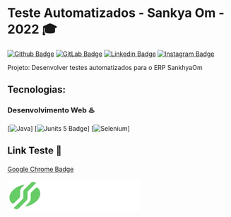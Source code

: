 # Teste Automatizados - Sankya Om - 2022 :mortar_board:

[![Github Badge](https://img.shields.io/badge/GitHub-100000?style=for-the-badge&logo=github&logoColor=white&link=https://github.com/venomroger)](https://github.com/TiagoABarbosa)
[![GitLab Badge](https://img.shields.io/badge/GitLab-330F63?style=for-the-badge&logo=gitlab&logoColor=white&https://gitlab.com/tiago.barbosa)](https://gitlab.com/tiago.barbosa)
[![Linkedin Badge](https://img.shields.io/badge/LinkedIn-0077B5?style=for-the-badge&logo=linkedin&logoColor=white&link=https://www.linkedin.com/in/tiagoalvestec/)](https://www.linkedin.com/in/tiagoalvestec/)
[![Instagram Badge](https://img.shields.io/badge/Instagram-E4405F?style=for-the-badge&logo=instagram&logoColor=white&https://www.instagram.com/tiago_alvves/)](https://www.instagram.com/tiago_alvves/)


Projeto: Desenvolver testes automatizados para o ERP SankhyaOm



## Tecnologias:

### Desenvolvimento Web :hotsprings:<p>

[![Java](https://img.shields.io/badge/Java-ED8B00?style=for-the-badge&logo=java&logoColor=white)]
[![Junits 5 Badge](https://img.shields.io/badge/Junit5-25A162?style=for-the-badge&logo=junit5&logoColor=white)]
[![Selenium](https://img.shields.io/badge/Selenium-43B02A?style=for-the-badge&logo=Selenium&logoColor=white)]

## Link Teste :arrows_counterclockwise:<p>
[Google Chrome Badge](http://sdeteste.nuvemdatacom.com.br:9515/mge/)<p>

<img src="https://github.com/TiagoABarbosa/Projeto-Wizard/blob/main/frontend/src/assets/img/logoSankhya.svg" width="300">
